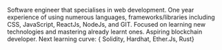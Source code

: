 Software engineer that specialises in web development. One year experience of using numerous languages, frameworks/libraries including CSS, JavaScript, ReactJs, NodeJs, and GIT. Focused on learning new technologies and mastering already learnt ones.
Aspiring blockchain developer.
Next learning curve: { Solidity, Hardhat, Ether.Js, Rust}

